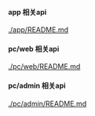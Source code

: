 #### app 相关api
[./app/README.md](./app/README.md)


#### pc/web 相关api
[./pc/web/README.md](./pc/web/README.md)


#### pc/admin 相关api
[./pc/admin/README.md](./pc/admin/README.md)